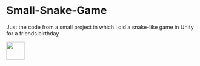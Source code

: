 # Small-Snake-Game
Just the code from a small project in which i did a snake-like game in Unity for a friends birthday

<a href="url"><img src="https://user-images.githubusercontent.com/38664240/40881381-9261ca9e-66c5-11e8-95e8-0c668f12e787.png" align="left" height="48"></a>
